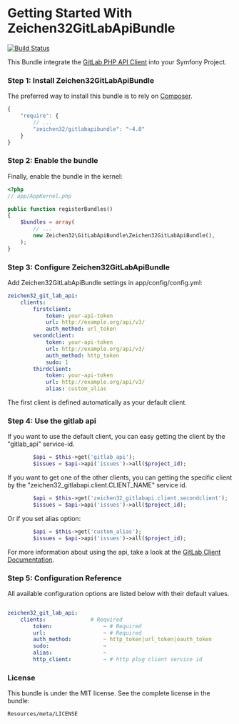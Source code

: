 Getting Started With Zeichen32GitLabApiBundle
=========================================

[![Build Status](https://travis-ci.org/Zeichen32/GitLabApiBundle.svg)](https://travis-ci.org/Zeichen32/GitLabApiBundle)

This Bundle integrate the [GitLab PHP API Client](https://github.com/GitLabPHP/Client) into your Symfony Project.


### Step 1: Install Zeichen32GitLabApiBundle

The preferred way to install this bundle is to rely on [Composer](https://getcomposer.org).

``` js
{
    "require": {
        // ...
        "zeichen32/gitlabapibundle": "~4.0"
    }
}
```

### Step 2: Enable the bundle

Finally, enable the bundle in the kernel:

``` php
<?php
// app/AppKernel.php

public function registerBundles()
{
    $bundles = array(
        // ...
        new Zeichen32\GitLabApiBundle\Zeichen32GitLabApiBundle(),
    );
}
```

### Step 3: Configure Zeichen32GitLabApiBundle

Add Zeichen32GitLabApiBundle settings in app/config/config.yml:


``` yaml
zeichen32_git_lab_api:
    clients:
        firstclient:
            token: your-api-token
            url: http://example.org/api/v3/
            auth_method: url_token
        secondclient:
            token: your-api-token
            url: http://example.org/api/v3/
            auth_method: http_token
            sudo: 1
        thirdclient:
            token: your-api-token
            url: http://example.org/api/v3/
            alias: custom_alias
```

The first client is defined automatically as your default client.

### Step 4: Use the gitlab api

If you want to use the default client, you can easy getting the client
by the "gitlab_api" service-id.

``` php
        $api = $this->get('gitlab_api');
        $issues = $api->api('issues')->all($project_id);

```

If you want to get one of the other clients, you can getting the specific client
by the "zeichen32_gitlabapi.client.CLIENT_NAME" service id.

``` php
        $api = $this->get('zeichen32_gitlabapi.client.secondclient');
        $issues = $api->api('issues')->all($project_id);

```

Or if you set alias option:

``` php
        $api = $this->get('custom_alias');
        $issues = $api->api('issues')->all($project_id);

```

For more information about using the api, take a look at the [GitLab Client Documentation](https://github.com/GitLabPHP/Client).

### Step 5: Configuration Reference

All available configuration options are listed below with their default values.

``` yaml

zeichen32_git_lab_api:
    clients:              # Required
        token:                ~ # Required
        url:                  ~ # Required
        auth_method:          ~ http_token|url_token|oauth_token
        sudo:                 ~
        alias:                ~
        http_client:          ~ # http plug client service id

```

### License

This bundle is under the MIT license. See the complete license in the bundle:

    Resources/meta/LICENSE
